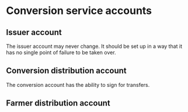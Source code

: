 # Conversion service accounts

## Issuer account

The issuer account may never change. It should be set up in a way that it has no single point of failure to be taken over.

## Conversion distribution account

The conversion account has the ability to sign for transfers.

## Farmer distribution account
